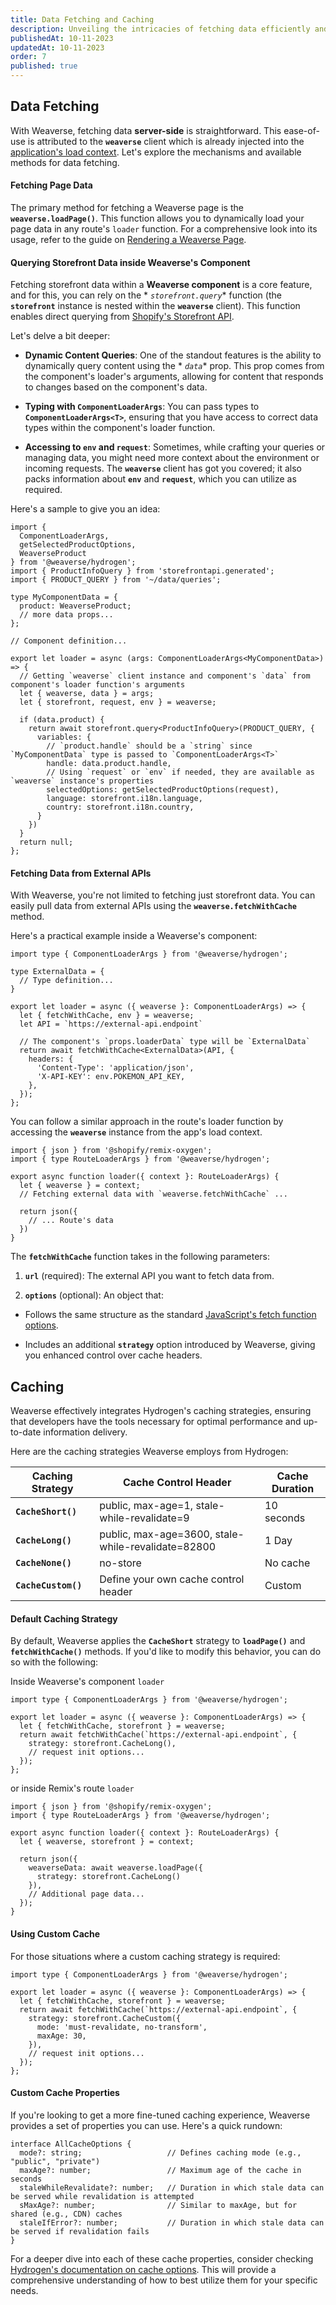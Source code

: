```yaml
---
title: Data Fetching and Caching
description: Unveiling the intricacies of fetching data efficiently and caching strategies with Weaverse.
publishedAt: 10-11-2023
updatedAt: 10-11-2023
order: 7
published: true
---
```


Data Fetching
-------------

With Weaverse, fetching data **server-side** is straightforward. This ease-of-use is attributed to the **`weaverse`**
client which is already injected into
the [application's load context](https://weaverse.io/docs/guides/8321058-project-structure#base-files-explained). Let's
explore the mechanisms and available methods for data fetching.

#### Fetching Page Data

The primary method for fetching a Weaverse page is the **`weaverse.loadPage()`**. This function allows you to
dynamically load your page data in any route's `loader` function. For a comprehensive look into its usage, refer to the
guide
on [Rendering a Weaverse Page](/docs/guides/rendering-page#fetching-page-data).

#### Querying Storefront Data inside Weaverse's Component

Fetching storefront data within a **Weaverse component** is a core feature, and for this, you can rely on the *
*`storefront.query`** function (the **`storefront`** instance is nested within the **`weaverse`** client). This function
enables direct querying from [Shopify's Storefront API](https://shopify.dev/docs/api/storefront).

Let's delve a bit deeper:

* **Dynamic Content Queries**: One of the standout features is the ability to dynamically query content using the *
  *`data`** prop. This prop comes from the component's loader's arguments, allowing for content that responds to changes
  based on the component's data.

* **Typing with `ComponentLoaderArgs`**: You can pass types to **`ComponentLoaderArgs<T>`**, ensuring that you have
  access to correct data types within the component's loader function.

* **Accessing to `env` and `request`**: Sometimes, while crafting your queries or managing data, you might need more
  context about the environment or incoming requests. The **`weaverse`** client has got you covered; it also packs
  information about **`env`** and **`request`**, which you can utilize as required.

Here's a sample to give you an idea:

```tsx
import {
  ComponentLoaderArgs,
  getSelectedProductOptions,
  WeaverseProduct
} from '@weaverse/hydrogen';
import { ProductInfoQuery } from 'storefrontapi.generated';
import { PRODUCT_QUERY } from '~/data/queries';

type MyComponentData = {
  product: WeaverseProduct;
  // more data props...
};

// Component definition...

export let loader = async (args: ComponentLoaderArgs<MyComponentData>) => {
  // Getting `weaverse` client instance and component's `data` from component's loader function's arguments
  let { weaverse, data } = args;
  let { storefront, request, env } = weaverse;

  if (data.product) {
    return await storefront.query<ProductInfoQuery>(PRODUCT_QUERY, {
      variables: {
        // `product.handle` should be a `string` since `MyComponentData` type is passed to `ComponentLoaderArgs<T>`
        handle: data.product.handle,
        // Using `request` or `env` if needed, they are available as `weaverse` instance's properties
        selectedOptions: getSelectedProductOptions(request),
        language: storefront.i18n.language,
        country: storefront.i18n.country,
      }
    })
  }
  return null;
};
```

#### Fetching Data from External APIs

With Weaverse, you're not limited to fetching just storefront data. You can easily pull data from external APIs using
the **`weaverse.fetchWithCache`** method.

Here's a practical example inside a Weaverse's component:

```tsx
import type { ComponentLoaderArgs } from '@weaverse/hydrogen';

type ExternalData = {
  // Type definition...
}

export let loader = async ({ weaverse }: ComponentLoaderArgs) => {
  let { fetchWithCache, env } = weaverse;
  let API = `https://external-api.endpoint`

  // The component's `props.loaderData` type will be `ExternalData`
  return await fetchWithCache<ExternalData>(API, {
    headers: {
      'Content-Type': 'application/json',
      'X-API-KEY': env.POKEMON_API_KEY,
    },
  });
};
```

You can follow a similar approach in the route's loader function by accessing the **`weaverse`** instance from the app's
load context.

```tsx
import { json } from '@shopify/remix-oxygen';
import { type RouteLoaderArgs } from '@weaverse/hydrogen';

export async function loader({ context }: RouteLoaderArgs) {
  let { weaverse } = context;
  // Fetching external data with `weaverse.fetchWithCache` ...

  return json({
    // ... Route's data
  })
}
```

The **`fetchWithCache`** function takes in the following parameters:

1. **`url`** (required): The external API you want to fetch data from.

2. **`options`** (optional): An object that:

* Follows the same structure as the
  standard [JavaScript's fetch function options](https://developer.mozilla.org/en-US/docs/Web/API/fetch#options).

* Includes an additional **`strategy`** option introduced by Weaverse, giving you enhanced control over cache headers.

Caching
-------

Weaverse effectively integrates Hydrogen's caching strategies, ensuring that developers have the tools necessary for
optimal performance and up-to-date information delivery.

Here are the caching strategies Weaverse employs from Hydrogen:

| Caching Strategy    | Cache Control Header                               | Cache Duration |
|---------------------|----------------------------------------------------|----------------|
| **`CacheShort()`**  | public, max-age=1, stale-while-revalidate=9        | 10 seconds     |
| **`CacheLong()`**   | public, max-age=3600, stale-while-revalidate=82800 | 1 Day          |
| **`CacheNone()`**   | no-store                                           | No cache       |
| **`CacheCustom()`** | Define your own cache control header               | Custom         |

#### Default Caching Strategy

By default, Weaverse applies the **`CacheShort`** strategy to **`loadPage()`** and **`fetchWithCache()`** methods. If
you'd like to modify this behavior, you can do so with the following:

Inside Weaverse's component `loader`

```tsx
import type { ComponentLoaderArgs } from '@weaverse/hydrogen';

export let loader = async ({ weaverse }: ComponentLoaderArgs) => {
  let { fetchWithCache, storefront } = weaverse;
  return await fetchWithCache(`https://external-api.endpoint`, {
    strategy: storefront.CacheLong(),
    // request init options...
  });
};
```

or inside Remix's route `loader`

```tsx
import { json } from '@shopify/remix-oxygen';
import { type RouteLoaderArgs } from '@weaverse/hydrogen';

export async function loader({ context }: RouteLoaderArgs) {
  let { weaverse, storefront } = context;

  return json({
    weaverseData: await weaverse.loadPage({
      strategy: storefront.CacheLong()
    }),
    // Additional page data...
  });
}
```

#### Using Custom Cache

For those situations where a custom caching strategy is required:

```tsx
import type { ComponentLoaderArgs } from '@weaverse/hydrogen';

export let loader = async ({ weaverse }: ComponentLoaderArgs) => {
  let { fetchWithCache, storefront } = weaverse;
  return await fetchWithCache(`https://external-api.endpoint`, {
    strategy: storefront.CacheCustom({
      mode: 'must-revalidate, no-transform',
      maxAge: 30,
    }),
    // request init options...
  });
};
```

#### Custom Cache Properties

If you're looking to get a more fine-tuned caching experience, Weaverse provides a set of properties you can use. Here's
a quick rundown:

```tsx
interface AllCacheOptions {
  mode?: string;                   // Defines caching mode (e.g., "public", "private")
  maxAge?: number;                 // Maximum age of the cache in seconds
  staleWhileRevalidate?: number;   // Duration in which stale data can be served while revalidation is attempted
  sMaxAge?: number;                // Similar to maxAge, but for shared (e.g., CDN) caches
  staleIfError?: number;           // Duration in which stale data can be served if revalidation fails
}
```

For a deeper dive into each of these cache properties, consider
checking [Hydrogen's documentation on cache options](https://shopify.dev/docs/custom-storefronts/hydrogen/data-fetching/cache#cache-options).
This will provide a comprehensive understanding of how to best utilize them for your specific needs.